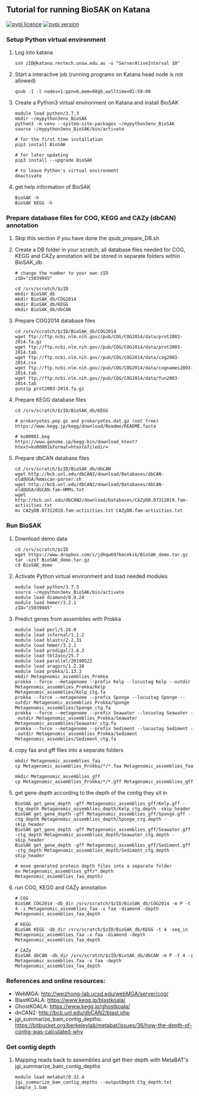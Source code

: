 
## Tutorial for running BioSAK on Katana

[![pypi licence ](https://img.shields.io/pypi/l/BioSAK.svg)](https://opensource.org/licenses/gpl-3.0.html)
[![pypi version ](https://img.shields.io/pypi/v/BioSAK.svg)](https://pypi.python.org/pypi/BioSAK) 


### Setup Python virtual environment


1. Log into katana

       ssh zID@katana.restech.unsw.edu.au -o "ServerAliveInterval 10"
        
1. Start a interactive job (running programs on Katana head node is not allowed)    
        
       qsub -I -l nodes=1:ppn=6,mem=60gb,walltime=02:59:00

1. Create a Python3 virtual environment on Katana and install BioSAK

       module load python/3.7.3
       mkdir ~/mypython3env_BioSAK
       python3 -m venv --system-site-packages ~/mypython3env_BioSAK
       source ~/mypython3env_BioSAK/bin/activate
        
       # for the first time installation
       pip3 install BioSAK
  
       # for later updating
       pip3 install --upgrade BioSAK
       
       # to leave Python's virtual environment
       deactivate 
       
       
1. get help information of BioSAK

       BioSAK -h
       BioSAK KEGG -h


### Prepare database files for COG, KEGG and CAZy (dbCAN) annotation 

1. Skip this section if you have done the qsub_prepare_DB.sh

1. Create a DB folder in your scratch, all database files needed for COG, KEGG and CAZy annotation 
will be stored in separate folders within BioSAK_db.
        
       # change the number to your own zID
       zID="z5039045"
       
       cd /srv/scratch/$zID
       mkdir BioSAK_db
       mkdir BioSAK_db/COG2014
       mkdir BioSAK_db/KEGG
       mkdir BioSAK_db/dbCAN
 
1. Prepare COG2014 database files

       cd /srv/scratch/$zID/BioSAK_db/COG2014
       wget ftp://ftp.ncbi.nlm.nih.gov//pub/COG/COG2014/data/prot2003-2014.fa.gz
       wget ftp://ftp.ncbi.nlm.nih.gov//pub/COG/COG2014/data/prot2003-2014.tab
       wget ftp://ftp.ncbi.nlm.nih.gov//pub/COG/COG2014/data/cog2003-2014.csv
       wget ftp://ftp.ncbi.nlm.nih.gov//pub/COG/COG2014/data/cognames2003-2014.tab
       wget ftp://ftp.ncbi.nlm.nih.gov//pub/COG/COG2014/data/fun2003-2014.tab        
       gunzip prot2003-2014.fa.gz
        
1. Prepare KEGG database files

       cd /srv/scratch/$zID/BioSAK_db/KEGG
        
       # prokaryotes.pep.gz and prokaryotes.dat.gz (not free)
       https://www.kegg.jp/kegg/download/Readme/README.fasta
       
       # ko00001.keg
       https://www.genome.jp/kegg-bin/download_htext?htext=ko00001&format=htext&filedir=
 
1. Prepare dbCAN database files

       cd /srv/scratch/$zID/BioSAK_db/dbCAN
       wget http://bcb.unl.edu/dbCAN2/download/Databases/dbCAN-old@UGA/hmmscan-parser.sh
       wget http://bcb.unl.edu/dbCAN2/download/Databases/dbCAN-old@UGA/dbCAN-fam-HMMs.txt
       wget http://bcb.unl.edu/dbCAN2/download/Databases/CAZyDB.07312019.fam-activities.txt
       mv CAZyDB.07312019.fam-activities.txt CAZyDB.fam-activities.txt


### Run BioSAK

1. Download demo data

       cd /srv/scratch/$zID
       wget https://www.dropbox.com/s/jdhqw697kecekik/BioSAK_demo.tar.gz
       tar -xzvf BioSAK_demo.tar.gz
       cd BioSAK_demo

1. Activate Python virtual environment and load needed modules

       module load python/3.7.3
       source ~/mypython3env_BioSAK/bin/activate
       module load diamond/0.9.24
       module load hmmer/3.2.1
       zID="z5039045"
        
1. Predict genes from assemblies with Prokka

       module load perl/5.28.0
       module load infernal/1.1.2 
       module load blast+/2.2.31 
       module load hmmer/3.2.1
       module load prodigal/2.6.3
       module load tbl2asn/25.7 
       module load parallel/20190522 
       module load aragorn/1.2.38 
       module load prokka/1.13.3
       mkdir Metagenomic_assemblies_Prokka
       prokka --force --metagenome --prefix Kelp --locustag Kelp --outdir Metagenomic_assemblies_Prokka/Kelp Metagenomic_assemblies/Kelp_ctg.fa
       prokka --force --metagenome --prefix Sponge --locustag Sponge --outdir Metagenomic_assemblies_Prokka/Sponge Metagenomic_assemblies/Sponge_ctg.fa
       prokka --force --metagenome --prefix Seawater --locustag Seawater --outdir Metagenomic_assemblies_Prokka/Seawater Metagenomic_assemblies/Seawater_ctg.fa
       prokka --force --metagenome --prefix Sediment --locustag Sediment --outdir Metagenomic_assemblies_Prokka/Sediment Metagenomic_assemblies/Sediment_ctg.fa

1. copy faa and gff files into a separate folders

       mkdir Metagenomic_assemblies_faa
       cp Metagenomic_assemblies_Prokka/*/*.faa Metagenomic_assemblies_faa
       
       mkdir Metagenomic_assemblies_gff
       cp Metagenomic_assemblies_Prokka/*/*.gff Metagenomic_assemblies_gff      

1. get gene depth according to the depth of the contig they sit in 
        
       BioSAK get_gene_depth -gff Metagenomic_assemblies_gff/Kelp.gff -ctg_depth Metagenomic_assemblies_depth/Kelp_ctg.depth -skip_header
       BioSAK get_gene_depth -gff Metagenomic_assemblies_gff/Sponge.gff -ctg_depth Metagenomic_assemblies_depth/Sponge_ctg.depth -skip_header
       BioSAK get_gene_depth -gff Metagenomic_assemblies_gff/Seawater.gff -ctg_depth Metagenomic_assemblies_depth/Seawater_ctg.depth -skip_header
       BioSAK get_gene_depth -gff Metagenomic_assemblies_gff/Sediment.gff -ctg_depth Metagenomic_assemblies_depth/Sediment_ctg.depth -skip_header

       # move generated protein depth files into a separate folder
       mv Metagenomic_assemblies_gff/*.depth Metagenomic_assemblies_faa_depth/

1. run COG, KEGG and CAZy annotation
	   
	   # COG
       BioSAK COG2014 -db_dir /srv/scratch/$zID/BioSAK_db/COG2014 -m P -t 4 -i Metagenomic_assemblies_faa -x faa -diamond -depth Metagenomic_assemblies_faa_depth
 
	   # KEGG
       BioSAK KEGG -db_dir /srv/scratch/$zID/BioSAK_db/KEGG -t 4 -seq_in Metagenomic_assemblies_faa -x faa -diamond -depth Metagenomic_assemblies_faa_depth
 
	   # CAZy 
       BioSAK dbCAN -db_dir /srv/scratch/$zID/BioSAK_db/dbCAN -m P -t 4 -i Metagenomic_assemblies_faa -x faa -depth Metagenomic_assemblies_faa_depth
       
### References and online resources:

+ WebMGA: http://weizhong-lab.ucsd.edu/webMGA/server/cog/
+ BlastKOALA: https://www.kegg.jp/blastkoala/
+ GhostKOALA: https://www.kegg.jp/ghostkoala/
+ dnCAN2: http://bcb.unl.edu/dbCAN2/blast.php
+ jgi_summarize_bam_contig_depths: https://bitbucket.org/berkeleylab/metabat/issues/36/how-the-depth-of-contig-was-calculated-why


### Get contig depth

1. Mapping reads back to assemblies and get their depth with MetaBAT's jgi_summarize_bam_contig_depths

       module load metabat/0.32.4
       jgi_summarize_bam_contig_depths --outputDepth Ctg_depth.txt sample_1.bam
        